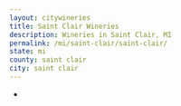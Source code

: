 ```yaml
---
layout: citywineries
title: Saint Clair Wineries
description: Wineries in Saint Clair, MI
permalink: /mi/saint-clair/saint-clair/
state: mi
county: saint clair
city: saint clair
---
```

-
